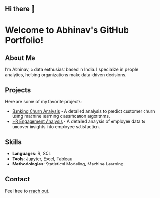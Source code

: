 ## Hi there 👋

# Welcome to Abhinav's GitHub Portfolio!

## About Me
I’m Abhinav, a data enthusiast based in India. I specialize in people analytics, helping organizations make data-driven decisions.

## Projects
Here are some of my favorite projects:
- [Banking Churn Analysis](https://github.com/isabhinav/BankChurn) - A detailed analysis to predict customer churn using machine learning classification algorithms.
- [HR Engagement Analysis](https://github.com/isabhinav/HREngagement1) - A detailed analysis of employee data to uncover insights into employee satisfaction.

## Skills
- **Languages**: R, SQL
- **Tools**: Jupyter, Excel, Tableau
- **Methodologies**: Statistical Modeling, Machine Learning


## Contact
Feel free to [reach out](mailto:abhinav.singh@live.com).

<!--
**isabhinav/isabhinav** is a ✨ _special_ ✨ repository because its `README.md` (this file) appears on your GitHub profile.

Here are some ideas to get you started:

- 🔭 I’m currently working on ...
- 🌱 I’m currently learning ...
- 👯 I’m looking to collaborate on ...
- 🤔 I’m looking for help with ...
- 💬 Ask me about ...
- 📫 How to reach me: ...
- 😄 Pronouns: ...
- ⚡ Fun fact: ...
-->

